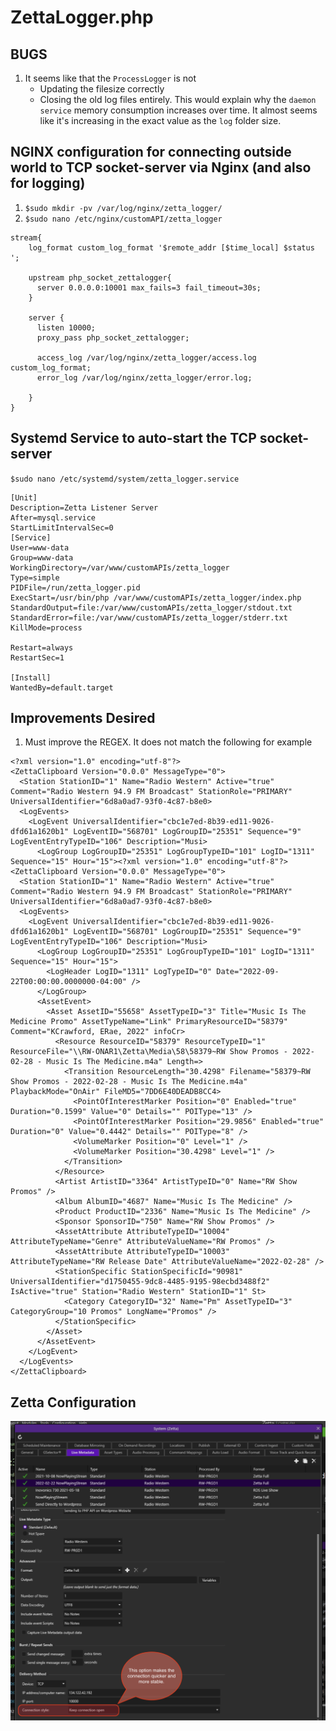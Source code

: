 # ZettaLogger.php

## BUGS
1. It seems like that the `ProcessLogger` is not 
	* Updating the filesize correctly
	* Closing the old log files entirely. This would explain why the `daemon service` memory consumption increases over time. It almost seems like it's increasing in the exact value as the `log` folder size.

## NGINX configuration for connecting outside world to TCP socket-server via Nginx (and also for logging)
1. `$sudo mkdir -pv /var/log/nginx/zetta_logger/`
2. `$sudo nano /etc/nginx/customAPI/zetta_logger`
```
stream{
    log_format custom_log_format '$remote_addr [$time_local] $status ';

    upstream php_socket_zettalogger{
      server 0.0.0.0:10001 max_fails=3 fail_timeout=30s;
    }

    server {
      listen 10000;
      proxy_pass php_socket_zettalogger;

      access_log /var/log/nginx/zetta_logger/access.log custom_log_format;
      error_log /var/log/nginx/zetta_logger/error.log;

    }
}

```

## Systemd Service to auto-start the TCP socket-server
`$sudo nano /etc/systemd/system/zetta_logger.service` 
```
[Unit]
Description=Zetta Listener Server
After=mysql.service
StartLimitIntervalSec=0
[Service]
User=www-data
Group=www-data
WorkingDirectory=/var/www/customAPIs/zetta_logger
Type=simple
PIDFile=/run/zetta_logger.pid
ExecStart=/usr/bin/php /var/www/customAPIs/zetta_logger/index.php
StandardOutput=file:/var/www/customAPIs/zetta_logger/stdout.txt
StandardError=file:/var/www/customAPIs/zetta_logger/stderr.txt
KillMode=process

Restart=always
RestartSec=1

[Install]
WantedBy=default.target
```


## Improvements Desired

1. Must improve the REGEX. It does not match the following for example
```
<?xml version="1.0" encoding="utf-8"?>
<ZettaClipboard Version="0.0.0" MessageType="0">
  <Station StationID="1" Name="Radio Western" Active="true" Comment="Radio Western 94.9 FM Broadcast" StationRole="PRIMARY" UniversalIdentifier="6d8a0ad7-93f0-4c87-b8e0>
  <LogEvents>
    <LogEvent UniversalIdentifier="cbc1e7ed-8b39-ed11-9026-dfd61a1620b1" LogEventID="568701" LogGroupID="25351" Sequence="9" LogEventEntryTypeID="106" Description="Musi>
      <LogGroup LogGroupID="25351" LogGroupTypeID="101" LogID="1311" Sequence="15" Hour="15"><?xml version="1.0" encoding="utf-8"?>
<ZettaClipboard Version="0.0.0" MessageType="0">
  <Station StationID="1" Name="Radio Western" Active="true" Comment="Radio Western 94.9 FM Broadcast" StationRole="PRIMARY" UniversalIdentifier="6d8a0ad7-93f0-4c87-b8e0>
  <LogEvents>
    <LogEvent UniversalIdentifier="cbc1e7ed-8b39-ed11-9026-dfd61a1620b1" LogEventID="568701" LogGroupID="25351" Sequence="9" LogEventEntryTypeID="106" Description="Musi>
      <LogGroup LogGroupID="25351" LogGroupTypeID="101" LogID="1311" Sequence="15" Hour="15">
        <LogHeader LogID="1311" LogTypeID="0" Date="2022-09-22T00:00:00.0000000-04:00" />
      </LogGroup>
      <AssetEvent>
        <Asset AssetID="55658" AssetTypeID="3" Title="Music Is The Medicine Promo" AssetTypeName="Link" PrimaryResourceID="58379" Comment="KCrawford, ERae, 2022" infoCr>
          <Resource ResourceID="58379" ResourceTypeID="1" ResourceFile="\\RW-ONAR1\Zetta\Media\58\58379~RW Show Promos - 2022-02-28 - Music Is The Medicine.m4a" Length=>
            <Transition ResourceLength="30.4298" Filename="58379~RW Show Promos - 2022-02-28 - Music Is The Medicine.m4a" PlaybackMode="OnAir" FileMD5="7DD6E40DEADB8CC4>
              <PointOfInterestMarker Position="0" Enabled="true" Duration="0.1599" Value="0" Details="" POIType="13" />
              <PointOfInterestMarker Position="29.9856" Enabled="true" Duration="0" Value="0.4442" Details="" POIType="8" />
              <VolumeMarker Position="0" Level="1" />
              <VolumeMarker Position="30.4298" Level="1" />
            </Transition>
          </Resource>
          <Artist ArtistID="3364" ArtistTypeID="0" Name="RW Show Promos" />
          <Album AlbumID="4687" Name="Music Is The Medicine" />
          <Product ProductID="2336" Name="Music Is The Medicine" />
          <Sponsor SponsorID="750" Name="RW Show Promos" />
          <AssetAttribute AttributeTypeID="10004" AttributeTypeName="Genre" AttributeValueName="RW Promos" />
          <AssetAttribute AttributeTypeID="10003" AttributeTypeName="RW Release Date" AttributeValueName="2022-02-28" />
          <StationSpecific StationSpecificId="90981" UniversalIdentifier="d1750455-9dc8-4485-9195-98ecbd3488f2" IsActive="true" Station="Radio Western" StationID="1" St>
            <Category CategoryID="32" Name="Pm" AssetTypeID="3" CategoryGroup="10 Promos" LongName="Promos" />
          </StationSpecific>
        </Asset>
      </AssetEvent>
    </LogEvent>
  </LogEvents>
</ZettaClipboard>
```

## Zetta Configuration

<img src = "Zetta_LiveMetadata.png">
